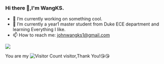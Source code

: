 ### Hi there 👋,I'm WangKS.

- 🔭 I’m currently working on something cool.
- 🌱 I’m currently a year1 master student from Duke ECE department and learning Everything I like.
- 📫 How to reach me: johnwangks1@gmail.com


![](https://github-readme-stats-git-masterrstaa-rickstaa.vercel.app/api?username=KobeWang-supreme&&show_icons=true&theme=radical)

You are my ![Visitor Count](https://profile-counter.glitch.me/KobeWang-supreme/count.svg) visitor,Thank You!:kissing_heart::kissing_heart:



